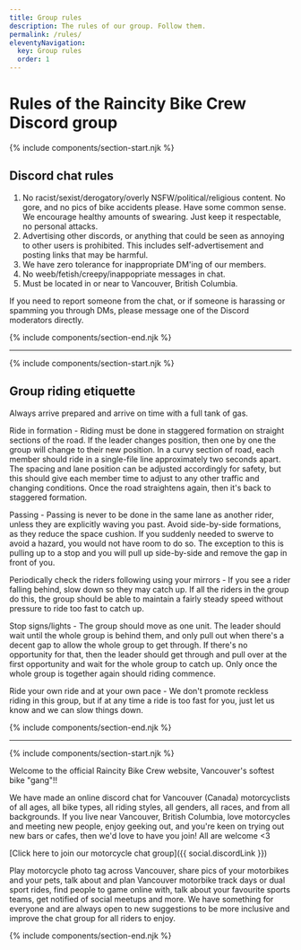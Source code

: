 ```yaml
---
title: Group rules
description: The rules of our group. Follow them.
permalink: /rules/
eleventyNavigation:
  key: Group rules
  order: 1
---
```

# Rules of the Raincity Bike Crew Discord group

{% include components/section-start.njk %}

## Discord chat rules

1. No racist/sexist/derogatory/overly NSFW/political/religious content. No gore, and no pics of bike accidents please. Have some common sense. We encourage healthy amounts of swearing. Just keep it respectable, no personal attacks.
2. Advertising other discords, or anything that could be seen as annoying to other users is prohibited. This includes self-advertisement and posting links that may be harmful.
3. We have zero tolerance for inappropriate DM'ing of our members.
4. No weeb/fetish/creepy/inappopriate messages in chat.
5. Must be located in or near to Vancouver, British Columbia.

If you need to report someone from the chat, or if someone is harassing or spamming you through DMs, please message one of the Discord moderators directly.

{% include components/section-end.njk %}

- - -

{% include components/section-start.njk %}

## Group riding etiquette

Always arrive prepared and arrive on time with a full tank of gas.

Ride in formation - Riding must be done in staggered formation on straight sections of the road. If the leader changes position, then one by one the group will change to their new position. In a curvy section of road, each member should ride in a single-file line approximately two seconds apart. The spacing and lane position can be adjusted accordingly for safety, but this should give each member time to adjust to any other traffic and changing conditions. Once the road straightens again, then it's back to staggered formation.

Passing - Passing is never to be done in the same lane as another rider, unless they are explicitly waving you past. Avoid side-by-side formations, as they reduce the space cushion. If you suddenly needed to swerve to avoid a hazard, you would not have room to do so. The exception to this is pulling up to a stop and you will pull up side-by-side and remove the gap in front of you.

Periodically check the riders following using your mirrors - If you see a rider falling behind, slow down so they may catch up. If all the riders in the group do this, the group should be able to maintain a fairly steady speed without pressure to ride too fast to catch up.

Stop signs/lights - The group should move as one unit. The leader should wait until the whole group is behind them, and only pull out when there's a decent gap to allow the whole group to get through. If there's no opportunity for that, then the leader should get through and pull over at the first opportunity and wait for the whole group to catch up. Only once the whole group is together again should riding commence.

Ride your own ride and at your own pace - We don't promote reckless riding in this group, but if at any time a ride is too fast for you, just let us know and we can slow things down.

{% include components/section-end.njk %}

- - -

{% include components/section-start.njk %}

Welcome to the official Raincity Bike Crew website, Vancouver's softest bike "gang"!!

We have made an online discord chat for Vancouver (Canada) motorcyclists of all ages, all bike types, all riding styles, all genders, all races, and from all backgrounds. If you live near Vancouver, British Columbia, love motorcycles and meeting new people, enjoy geeking out, and you're keen on trying out new bars or cafes, then we'd love to have you join! All are welcome <3

[Click here to join our motorcycle chat group]({{ social.discordLink }})

Play motorcycle photo tag across Vancouver, share pics of your motorbikes and your pets, talk about and plan Vancouver motorbike track days or dual sport rides, find people to game online with, talk about your favourite sports teams, get notified of social meetups and more. We have something for everyone and are always open to new suggestions to be more inclusive and improve the chat group for all riders to enjoy.

{% include components/section-end.njk %}
